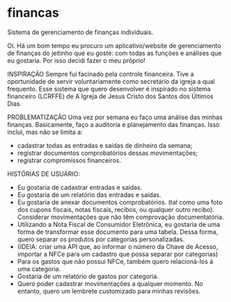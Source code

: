 # financas
Sistema de gerenciamento de finanças individuais.

Oi. Há um bom tempo eu procuro um aplicativo/website de gerenciamento de finanças do jeitinho que eu goste: com todas as funções e análises que eu gostaria. Por isso decidi fazer o meu próprio!

INSPIRAÇÃO
Sempre fui facinado pela controle financeira. Tive a oportunidade de servir voluntariamente como secretário da igreja a qual frequento. Esse sistema que quero desenvolver é inspirado no sistema financeiro (LCRFFE) de A Igreja de Jesus Cristo dos Santos dos Últimos Dias.

PROBLEMATIZAÇÃO
Uma vez por semana eu faço uma análise das minhas finanças. Basicamente, faço a auditoria e planejamento das finanças. Isso inclui, mas não se limita a:
- cadastrar todas as entradas e saídas de dinheiro da semana;
- registrar documentos comprobatórios dessas movimentações;
- registrar compromissos financeiros.

HISTÓRIAS DE USUÁRIO:
- Eu gostaria de cadastrar entradas e saídas.
- Eu gostaria de um relatório das entradas e saídas.
- Eu gostaria de anexar documentos comprobatórios. (tal como uma foto dos cupons fiscais, notas fiscais, recibos, ou qualquer outro recibo). Considerar movimentações que não têm comprovação documentatória.
- Utilizando a Nota Fiscal de Consumidor Eletrônica, eu gostaria de uma forma de transformar esse documento para uma tabela. Dessa forma, quero separar os produtos por categorias personalizadas.
- (IDEIA: criar uma API que, ao informar o número da Chave de Acesso, importar a NFCe para um cadastro que possa separar por categorias)
- Para os gastos que não possui NFCe, também quero relacioná-los à uma categoria.
- Gostaria de um relatório de gastos por categoria.
- Quero poder cadastrar movimentações a qualquer momento. No entanto, quero um lembrete customizado para minhas revisões.
